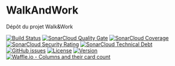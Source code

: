 # WalkAndWork
Dépôt du projet Walk&amp;Work

[![Build Status](https://img.shields.io/travis/ElHassanBaghrar/MyBench/master.svg?style=flat-square)](https://travis-ci.org/ElHassanBaghrar/MyBench)
[![SonarCloud Quality Gate](https://sonarcloud.io/api/project_badges/measure?project=ElHassanBaghrar_MyBench&metric=alert_status)](https://sonarcloud.io/dashboard?id=ElHassanBaghrar_MyBench)
[![SonarCloud Coverage](https://sonarcloud.io/api/project_badges/measure?project=ElHassanBaghrar_MyBench&metric=coverage)](https://sonarcloud.io/dashboard?id=ElHassanBaghrar_MyBench)
[![SonarCloud Security Rating](https://sonarcloud.io/api/project_badges/measure?project=ElHassanBaghrar_MyBench&metric=security_rating)](https://sonarcloud.io/dashboard?id=ElHassanBaghrar_MyBench)
[![SonarCloud Technical Debt](https://sonarcloud.io/api/project_badges/measure?project=ElHassanBaghrar_MyBench&metric=sqale_index)](https://sonarcloud.io/dashboard?id=ElHassanBaghrar_MyBench)
[![GitHub issues](https://img.shields.io/github/issues/ElHassanBaghrar/MyBench.svg)](https://github.com/ElHassanBaghrar/MyBench/issues)
[![License](https://img.shields.io/github/license/ElHassanBaghrar/MyBench.svg?style=flat-square)](LICENSE)
[![Version](https://img.shields.io/github/tag/ElHassanBaghrar/MyBench.svg?label=version&style=flat-square)](build.gradle)
[![Waffle.io - Columns and their card count](https://badge.waffle.io/ElHassanBaghrar/MyBench.svg?columns=all)](https://waffle.io/ElHassanBaghrar/MyBench)
